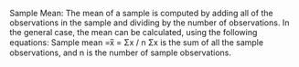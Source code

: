 Sample Mean:
The mean of a sample is computed by adding all of the observations in the sample and dividing by the number of observations. In the general case, the mean can be calculated, using the following equations:
Sample mean =x̅  = Σx / n
Σx is the sum of all the sample observations, and n is the number of sample observations.
